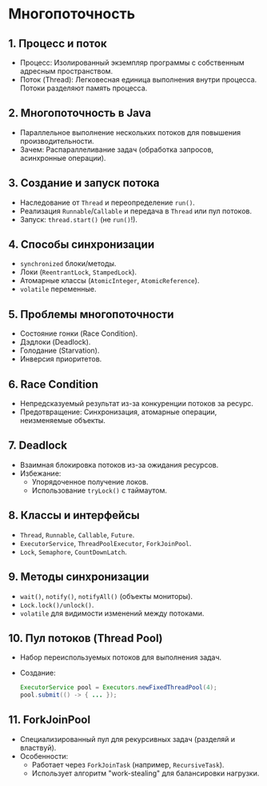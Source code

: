 # Многопоточность

## 1. Процесс и поток  

- Процесс: Изолированный экземпляр программы с собственным адресным пространством.  
- Поток (Thread): Легковесная единица выполнения внутри процесса. Потоки разделяют память процесса.

## 2. Многопоточность в Java  

- Параллельное выполнение нескольких потоков для повышения производительности.  
- Зачем: Распараллеливание задач (обработка запросов, асинхронные операции).

## 3. Создание и запуск потока  

- Наследование от `Thread` и переопределение `run()`.  
- Реализация `Runnable`/`Callable` и передача в `Thread` или пул потоков.  
- Запуск: `thread.start()` (не `run()`!).

## 4. Способы синхронизации  

- `synchronized` блоки/методы.  
- Локи (`ReentrantLock`, `StampedLock`).  
- Атомарные классы (`AtomicInteger`, `AtomicReference`).  
- `volatile` переменные.

## 5. Проблемы многопоточности  

- Состояние гонки (Race Condition).  
- Дэдлоки (Deadlock).  
- Голодание (Starvation).  
- Инверсия приоритетов.

## 6. Race Condition  

- Непредсказуемый результат из-за конкуренции потоков за ресурс.  
- Предотвращение: Синхронизация, атомарные операции, неизменяемые объекты.

## 7. Deadlock  

- Взаимная блокировка потоков из-за ожидания ресурсов.  
- Избежание:  
  - Упорядоченное получение локов.  
  - Использование `tryLock()` с таймаутом.

## 8. Классы и интерфейсы  

- `Thread`, `Runnable`, `Callable`, `Future`.  
- `ExecutorService`, `ThreadPoolExecutor`, `ForkJoinPool`.  
- `Lock`, `Semaphore`, `CountDownLatch`.

## 9. Методы синхронизации  

- `wait()`, `notify()`, `notifyAll()` (объекты мониторы).  
- `Lock.lock()/unlock()`.  
- `volatile` для видимости изменений между потоками.

## 10. Пул потоков (Thread Pool)  

- Набор переиспользуемых потоков для выполнения задач.  
- Создание:  

  ```java
  ExecutorService pool = Executors.newFixedThreadPool(4);
  pool.submit(() -> { ... });
  ```

## 11. ForkJoinPool  

- Специализированный пул для рекурсивных задач (разделяй и властвуй).  
- Особенности:  
  - Работает через `ForkJoinTask` (например, `RecursiveTask`).  
  - Использует алгоритм "work-stealing" для балансировки нагрузки.
